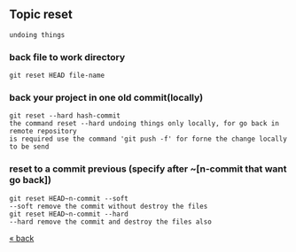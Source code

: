 ## Topic reset
```
undoing things
```

### back file to work directory
    git reset HEAD file-name

### back your project in one old commit(locally)
    git reset --hard hash-commit
    the command reset --hard undoing things only locally, for go back in remote repository
    is required use the command 'git push -f' for forne the change locally to be send
    
### reset to a commit previous (specify after ~[n-commit that want go back])
    git reset HEAD~n-commit --soft
    --soft remove the commit without destroy the files
    git reset HEAD~n-commit --hard
    --hard remove the commit and destroy the files also

[&laquo; back](https://github.com/MRCardoso/git-code/blob/master/topics/tag.md)
